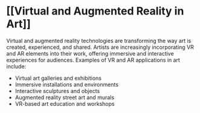 # [[Virtual and Augmented Reality in Art]]

Virtual and augmented reality technologies are transforming the way art is created, experienced, and shared. Artists are increasingly incorporating VR and AR elements into their work, offering immersive and interactive experiences for audiences. Examples of VR and AR applications in art include:

- Virtual art galleries and exhibitions
- Immersive installations and environments
- Interactive sculptures and objects
- Augmented reality street art and murals
- VR-based art education and workshops